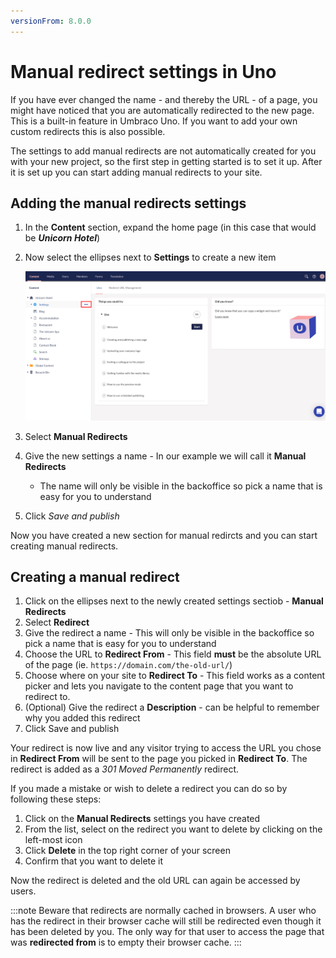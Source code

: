 ```yaml
---
versionFrom: 8.0.0
---
```


# Manual redirect settings in Uno

If you have ever changed the name - and thereby the URL - of a page, you might have noticed that you are automatically redirected to the new page. This is a built-in feature in Umbraco Uno. If you want to add your own custom redirects this is also possible.

The settings to add manual redirects are not automatically created for you with your new project, so the first step in getting started is to set it up. After it is set up you can start adding manual redirects to your site.

## Adding the manual redirects settings

1. In the **Content** section, expand the home page (in this case that would be ***Unicorn Hotel***)
2. Now select the ellipses next to **Settings** to create a new item

    ![Manual redirects setup](images/Manual-redirects-setup.png)

3. Select **Manual Redirects**
4. Give the new settings a name - In our example we will call it **Manual Redirects**
    * The name will only be visible in the backoffice so pick a name that is easy for you to understand
5. Click *Save and publish*

Now you have created a new section for manual redircts and you can start creating manual redirects.

## Creating a manual redirect

1. Click on the ellipses next to the newly created settings sectiob - **Manual Redirects**
2. Select **Redirect**
3. Give the redirect a name - This will only be visible in the backoffice so pick a name that is easy for you to understand
4. Choose the URL to **Redirect From** - This field **must** be the absolute URL of the page (ie. `https://domain.com/the-old-url/`)
5. Choose where on your site to **Redirect To** - This field works as a content picker and lets you navigate to the content page that you want to redirect to.
6. (Optional) Give the redirect a **Description** - can be helpful to remember why you added this redirect
7. Click Save and publish

Your redirect is now live and any visitor trying to access the URL you chose in **Redirect From** will be sent to the page you picked in **Redirect To**. The redirect is added as a *301 Moved Permanently* redirect.

If you made a mistake or wish to delete a redirect you can do so by following these steps:

1. Click on the **Manual Redirects** settings you have created
2. From the list, select on the redirect you want to delete by clicking on the left-most icon
3. Click **Delete** in the top right corner of your screen
4. Confirm that you want to delete it

Now the redirect is deleted and the old URL can again be accessed by users.

:::note
Beware that redirects are normally cached in browsers. A user who has the redirect in their browser cache will still be redirected even though it has been deleted by you. The only way for that user to access the page that was **redirected from** is to empty their browser cache.
:::
